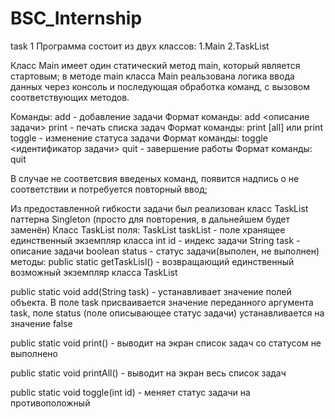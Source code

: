 # BSC_Internship
task 1
Программа состоит из двух классов:
1.Main
2.TaskList

Класс Main имеет один статический метод main, который является стартовым;
в методе main класса Main реальзована логика ввода данных через консоль и последующая обработка команд, c вызовом соответствующих методов.

Команды: 
add - добавление задачи
Формат команды: add <описание задачи>
print - печать списка задач
Формат команды: print [all] или print
toggle - изменение статуса задачи
Формат команды: toggle <идентификатор задачи>
quit - завершение работы
Формат команды: quit

В случае не соответсвия введеных команд, появится надпись о не соответствии и потребуется повторный ввод;


Из предоставленной гибкости задачи был реализован класс TaskList паттерна Singleton (просто для повторения, в дальнейшем будет заменён)
Класс TaskList
поля:
TaskList taskList - поле хранящее единственный экземпляр класса
int id - индекс задачи
String task - описание задачи
boolean status - статус задачи(выполен, не выполнен) 
методы: 
public static getTaskLisl() - возвращающий единственный возможный экземпляр класса TaskList

public static void add(String task) - устанавливает значение полей объекта. В поле task присваивается значение переданного аргумента task,
поле status (поле описывающее статус задачи) устанавливается на значение false

public static void print() - выводит на экран список задач со статусом не выполнено

public static void printAll() - выводит на экран весь список задач

public static void toggle(int id) - меняет статус задачи на противоположный
